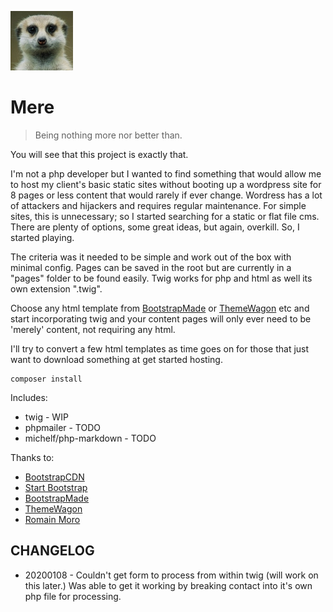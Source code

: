 ![Mere Logo](assets/images/logo.jpg)
# Mere

> Being nothing more nor better than.

You will see that this project is exactly that. 

I'm not a php developer but I wanted to find something that would allow me to host my client's basic static sites without booting up a wordpress site for 8 pages or less content that would rarely if ever change. Wordress has a lot of attackers and hijackers and requires regular maintenance. For simple sites, this is unnecessary; so I started searching for a static or flat file cms. There are plenty of options, some great ideas, but again, overkill. So, I started playing. 

The criteria was it needed to be simple and work out of the box with minimal config. Pages can be saved in the root but are currently in a "pages" folder to be found easily. Twig works for php and html as well its own extension ".twig". 

Choose any html template from [BootstrapMade](https://bootstrapmade.com) or [ThemeWagon](https://themewagon.com) etc and start incorporating twig and your content pages will only ever need to be 'merely' content, not requiring any html.

I'll try to convert a few html templates as time goes on for those that just want to download something at get started hosting. 

```
composer install
```


Includes: 

* twig - WIP
* phpmailer - TODO
* michelf/php-markdown - TODO


Thanks to:
* [BootstrapCDN](https://www.bootstrapcdn.com/)
* [Start Bootstrap](https://startbootstrap.com)
* [BootstrapMade](https://bootstrapmade.com)
* [ThemeWagon](https://themewagon.com)
* [Romain Moro](https://github.com/c4ilus)

## CHANGELOG
* 20200108 - Couldn't get form to process from within twig (will work on this later.) Was able to get it working by breaking contact into it's own php file for processing.